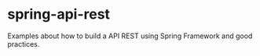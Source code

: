 # spring-api-rest
Examples about how to build a API REST using Spring Framework and good practices.
